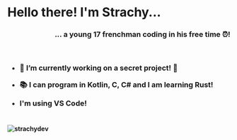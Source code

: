 <h1 align="left">Hello there! I'm <strong>Strachy...</h1>

<h3 align="right">... a young 17 frenchman coding in his free time ⏰!</h3>

<br>

<h3>

- 💼 I’m currently working on a secret project! 🤫

- 📚 I can program in Kotlin, C, C# and I am learning Rust!

- I'm using VS Code!

</h3>

#

<p><img align="center" src="https://github-readme-stats.vercel.app/api/top-langs?username=strachy&show_icons=true&locale=en&layout=compact" alt="strachydev" /></p>
